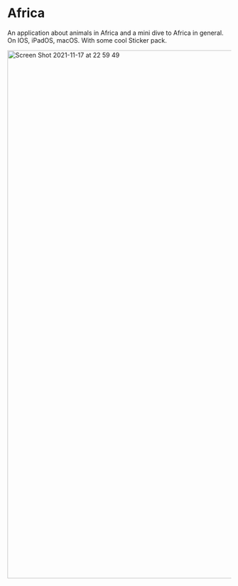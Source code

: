 # Africa
An application about animals in Africa and a mini dive to Africa in general. On IOS, iPadOS, macOS. With some cool Sticker pack.

<img width="1188" alt="Screen Shot 2021-11-17 at 22 59 49" src="https://user-images.githubusercontent.com/61043918/149514603-29b80d09-2c68-4f3c-a828-dbcb2502adc8.png">
